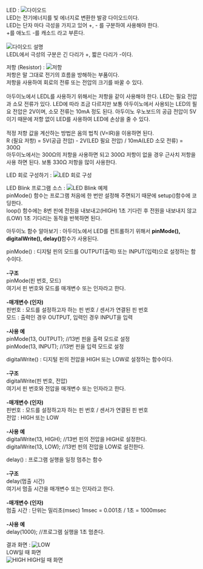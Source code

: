 LED
: ![다이오드](https://user-images.githubusercontent.com/59801728/73821630-b2e56280-4837-11ea-89d0-20ecd700a3c5.PNG)<br>
LED는 전기에너지를 빛 에너지로 변환한 발광 다이오드이다.<br>
LED는 단자 마다 극성을 가지고 있어 +, - 를 구분하여 사용해야 한다.<br>
+를 애노드 -를 캐소드 라고 부른다.<br><br>
![다이오드 설명](https://user-images.githubusercontent.com/59801728/73821628-b1b43580-4837-11ea-99ec-c4ec3ee6323e.PNG)<br>
LEDL에서 극성의 구분은 긴 다리가 +, 짧은 다리가 -이다.


저항 (Resistor)
: ![저항](https://user-images.githubusercontent.com/59801728/73821761-fd66df00-4837-11ea-9a7a-c2e01cbba7ce.PNG)<br>
저항은 말 그대로 전기의 흐름을 방해하는 부품이다.<br>
저항을 사용하여 회로의 전류 또는 전압의 크기를 바꿀 수 있다.<br><br>
아두이노에서 LEDL를 사용하기 위해서는 저항을 같이 사용해야 한다. LED는 필요 전압과 소모 전류가 있다. LED에 따라 조금 다르지만 보통 아두이노에서 사용되는 LED의 필요 전압은 2V이며, 소모 전류는 10mA 정도 된다. 아두이노 우노보드의 공급 전압이 5V이기 때문에 저항 없이 LED를 사용하여 LED에 손상을 줄 수 있다.<br><br>
적정 저항 값을 계산하는 방법은 옴의 법칙 (V=IR)을 이용하면 된다.<br>
R (필요 저항) = 5V(공급 전압) - 2V(LED 필요 전압) / 10mA(LED 소모 전류) = 300Ω<br>
아두이노에서는 300Ω의 저항을 사용하면 되고 300Ω 저항이 없을 경우 근사치 저항을 사용 하면 된다. 보통 330Ω 저항을 많이 사용한다.


LED 회로 구성하기
: ![LED 회로 구성](https://user-images.githubusercontent.com/59801728/73822217-f391ab80-4838-11ea-9768-4f62f4eaf54f.PNG)<br>


LED Blink 프로그램 소스
: ![LED Blink 예제](https://user-images.githubusercontent.com/59801728/73823481-b2e76180-483b-11ea-8f1b-f97a4f1ece37.PNG)<br>
pinMode() 함수는 프로그램 처음에 한 번만 설정해 주면되기 때문에 setup()함수에 코딩한다.<br>
loop() 함수에는 8번 핀에 전원을 내보내고(HIGH) 1초 기다린 후 전원을 내보내지 않고(LOW) 1초 기다리는 동작을 반복하면 된다.


아두이노 함수 알아보기
: 아두이노에서 LED를 컨트롤하기 위해서 <b>pinMode(), digitalWrite(), delay()</b>함수가 사용된다.

pinMode()
: 디지털 핀의 모드를 OUTPUT(출력) 또는 INPUT(입력)으로 설정하는 함수이다.<br><br>
<b>-구조</b><br>
pinMode(핀 번호, 모드)<br>
여기서 핀 번호와 모드를 매개변수 또는 인자라고 한다.<br><br>
<b>-매개변수 (인자)</b><br>
핀번호 : 모드를 설정하고자 하는 핀 번호 / 센서가 연결된 핀 번호<br>
모드 : 출력인 경우 OUTPUT, 입력인 경우 INPUT을 입력<br><br>
<b>-사용 예</b><br>
pinMode(13, OUTPUT); //13번 핀을 출력 모드로 설정<br>
pinMode(13, INPUT); //13번 핀을 입력 모드로 설정


digitalWrite()
: 디지털 핀의 전압을 HIGH 또는 LOW로 설정하는 함수이다.<br><br>
<b>-구조</b><br>
digitalWrite(핀 번호, 전압)<br>
여기서 핀 번호와 전압을 매개변수 또는 인자라고 한다.<br><br>
<b>-매개변수 (인자)</b><br>
핀번호 : 모드를 설정하고자 하는 핀 번호 / 센서가 연결된 핀 번호<br>
전압 : HIGH 또는 LOW<br><br>
<b>-사용 예</b><br>
digitalWrite(13, HIGH); //13번 핀의 전압을 HIGH로 설정한다.<br>
digitalWrite(13, LOW); //13번 핀의 전압을 LOW로 설전한다.


delay()
: 프로그램 실행을 일정 멈추는 함수<br><br>
<b>-구조</b><br>
delay(멈출 시간)<br>
여기서 멈출 시간을 매개변수 또는 인자라고 한다.<br><br>
<b>-매개변수 (인자)</b><br>
멈출 시간 : 단위는 밀리초(msec) 1msec = 0.001초 / 1초 = 1000msec<br><br>
<b>-사용 예</b><br>
delay(1000); //프로그램 실행을 1초 멈춘다.

결과 화면
: ![LOW](https://user-images.githubusercontent.com/59801728/73824429-7ddc0e80-483d-11ea-9a6d-4ac75095aad3.jpg)<br>
LOW일 때 화면<br>
![HIGH](https://user-images.githubusercontent.com/59801728/73824502-9cdaa080-483d-11ea-8db0-1dee159fbe3c.jpg)
HIGH일 때 화면

